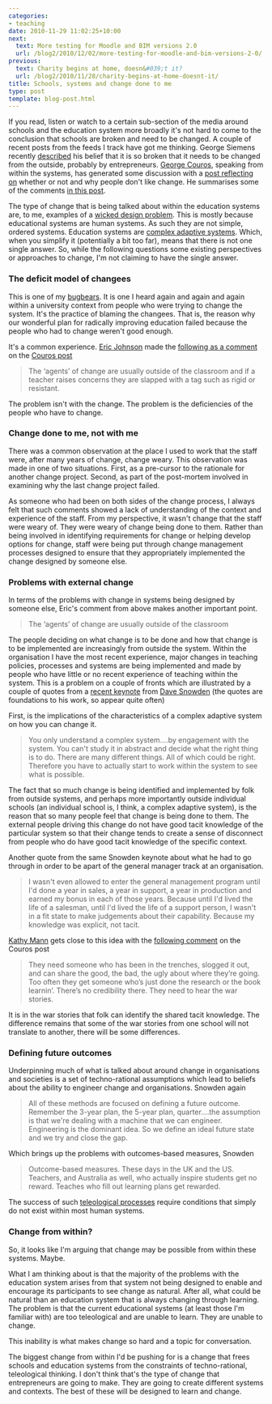 ```yaml
---
categories:
- teaching
date: 2010-11-29 11:02:25+10:00
next:
  text: More testing for Moodle and BIM versions 2.0
  url: /blog2/2010/12/02/more-testing-for-moodle-and-bim-versions-2-0/
previous:
  text: Charity begins at home, doesn&#039;t it?
  url: /blog2/2010/11/28/charity-begins-at-home-doesnt-it/
title: Schools, systems and change done to me
type: post
template: blog-post.html
---
```

If you read, listen or watch to a certain sub-section of the media around schools and the education system more broadly it's not hard to come to the conclusion that schools are broken and need to be changed. A couple of recent posts from the feeds I track have got me thinking. George Siemens recently [described](http://www.elearnspace.org/blog/2010/11/26/the-urgent-need-for-educationlearning-tech-entrepreneurs/) his belief that it is so broken that it needs to be changed from the outside, probably by entrepreneurs. [George Couros](http://georgecouros.ca/), speaking from within the systems, has generated some discussion with a [post reflecting on](http://georgecouros.ca/blog/archives/1498) whether or not and why people don't like change. He summarises some of the comments [in this post](http://georgecouros.ca/blog/archives/1500).

The type of change that is being talked about within the education systems are, to me, examples of a [wicked design problem](http://en.wikipedia.org/wiki/Wicked_problem). This is mostly because educational systems are human systems. As such they are not simple, ordered systems. Education systems are [complex adaptive systems](http://en.wikipedia.org/wiki/Complex_adaptive_system). Which, when you simplify it (potentially a bit too far), means that there is not one single answer. So, while the following questions some existing perspectives or approaches to change, I'm not claiming to have the single answer.

### The deficit model of changees

This is one of my [bugbears](http://en.wikipedia.org/wiki/Bugbear). It is one I heard again and again and again within a university context from people who were trying to change the system. It's the practice of blaming the changees. That is, the reason why our wonderful plan for radically improving education failed because the people who had to change weren't good enough.

It's a common experience. [Eric Johnson](https://sites.google.com/site/yourkidsteachersite/) made the [following as a comment](http://georgecouros.ca/blog/archives/1498#comment-4300) on the [Couros post](http://georgecouros.ca/blog/archives/1498)

> The ‘agents’ of change are usually outside of the classroom and if a teacher raises concerns they are slapped with a tag such as rigid or resistant.

The problem isn't with the change. The problem is the deficiencies of the people who have to change.

### Change done to me, not with me

There was a common observation at the place I used to work that the staff were, after many years of change, change weary. This observation was made in one of two situations. First, as a pre-cursor to the rationale for another change project. Second, as part of the post-mortem involved in examining why the last change project failed.

As someone who had been on both sides of the change process, I always felt that such comments showed a lack of understanding of the context and experience of the staff. From my perspective, it wasn't change that the staff were weary of. They were weary of change being done to them. Rather than being involved in identifying requirements for change or helping develop options for change, staff were being put through change management processes designed to ensure that they appropriately implemented the change designed by someone else.

### Problems with external change

In terms of the problems with change in systems being designed by someone else, Eric's comment from above makes another important point.

> The ‘agents’ of change are usually outside of the classroom

The people deciding on what change is to be done and how that change is to be implemented are increasingly from outside the system. Within the organisation I have the most recent experience, major changes in teaching policies, processes and systems are being implemented and made by people who have little or no recent experience of teaching within the system. This is a problem on a couple of fronts which are illustrated by a couple of quotes from a [recent keynote](http://www.cognitive-edge.com/podcastdetails.php?podid=109) from [Dave Snowden](http://www.cognitive-edge.com/blogs/dave/) (the quotes are foundations to his work, so appear quite often)

First, is the implications of the characteristics of a complex adaptive system on how you can change it.

> You only understand a complex system....by engagement with the system. You can't study it in abstract and decide what the right thing is to do. There are many different things. All of which could be right. Therefore you have to actually start to work within the system to see what is possible.

The fact that so much change is being identified and implemented by folk from outside systems, and perhaps more importantly outside individual schools (an individual school is, I think, a complex adaptive system), is the reason that so many people feel that change is being done to them. The external people driving this change do not have good tacit knowledge of the particular system so that their change tends to create a sense of disconnect from people who do have good tacit knowledge of the specific context.

Another quote from the same Snowden keynote about what he had to go through in order to be apart of the general manager track at an organisation.

> I wasn't even allowed to enter the general management program until I'd done a year in sales, a year in support, a year in production and earned my bonus in each of those years. Because until I'd lived the life of a salesman, until I'd lived the life of a support person, I wasn't in a fit state to make judgements about their capability. Because my knowledge was explicit, not tacit.

[Kathy Mann](http://katherinecmann.wordpress.com/) gets close to this idea with the [following comment](http://georgecouros.ca/blog/archives/1498#comment-4314) on the Couros post

> They need someone who has been in the trenches, slogged it out, and can share the good, the bad, the ugly about where they’re going. Too often they get someone who’s just done the research or the book learnin’. There’s no credibility there. They need to hear the war stories.

It is in the war stories that folk can identify the shared tacit knowledge. The difference remains that some of the war stories from one school will not translate to another, there will be some differences.

### Defining future outcomes

Underpinning much of what is talked about around change in organisations and societies is a set of techno-rational assumptions which lead to beliefs about the ability to engineer change and organisations. Snowden again

> All of these methods are focused on defining a future outcome. Remember the 3-year plan, the 5-year plan, quarter....the assumption is that we're dealing with a machine that we can engineer. Engineering is the dominant idea. So we define an ideal future state and we try and close the gap.

Which brings up the problems with outcomes-based measures, Snowden

> Outcome-based measures. These days in the UK and the US. Teachers, and Australia as well, who actually inspire students get no reward. Teaches who fill out learning plans get rewarded.

The success of such [teleological processes](/blog2/2009/06/05/teleological-design-definition-and-weaknesses/) require conditions that simply do not exist within most human systems.

### Change from within?

So, it looks like I'm arguing that change may be possible from within these systems. Maybe.

What I am thinking about is that the majority of the problems with the education system arises from that system not being designed to enable and encourage its participants to see change as natural. After all, what could be natural than an education system that is always changing through learning. The problem is that the current educational systems (at least those I'm familiar with) are too teleological and are unable to learn. They are unable to change.

This inability is what makes change so hard and a topic for conversation.

The biggest change from within I'd be pushing for is a change that frees schools and education systems from the constraints of techno-rational, teleological thinking. I don't think that's the type of change that entrepreneurs are going to make. They are going to create different systems and contexts. The best of these will be designed to learn and change.